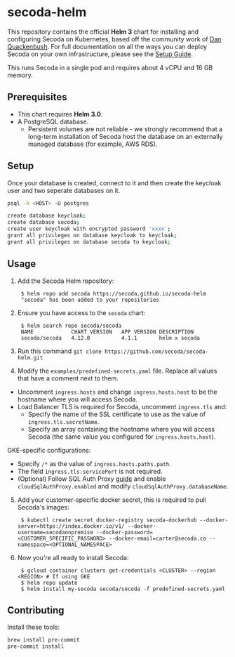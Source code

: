 # secoda-helm

This repository contains the official **Helm 3** chart for installing and configuring
Secoda on Kubernetes, based off the community work of [Dan Quackenbush](https://github.com/danquack). For full documentation on all the ways you can deploy
Secoda on your own infrastructure, please see the [Setup
Guide](https://docs.secoda.co/self-hosted-secoda).

This runs Secoda in a single pod and requires about 4 vCPU and 16 GB memory.
## Prerequisites

* This chart requires **Helm 3.0**.
* A PostgreSQL database.
  * Persistent volumes are not reliable - we strongly recommend that a long-term
  installation of Secoda host the database on an externally managed database (for example, AWS RDS).

## Setup

Once your database is created, connect to it and then create the keycloak user and two seperate databases on it.

```bash
psql -h <HOST> -U postgres
```

```bash
create database keycloak;
create database secoda;
create user keycloak with encrypted password 'xxxx';
grant all privileges on database keycloak to keycloak;
grant all privileges on database secoda to keycloak;
```

## Usage
1. Add the Secoda Helm repository:

        $ helm repo add secoda https://secoda.github.io/secoda-helm
        "secoda" has been added to your repositories

2. Ensure you have access to the `secoda` chart:

        $ helm search repo secoda/secoda
        NAME         	CHART VERSION	APP VERSION	DESCRIPTION
        secoda/secoda	4.12.0       	4.1.1      	helm x secoda

3. Run this command `git clone https://github.com/secoda/secoda-helm.git`

4. Modify the `examples/predefined-secrets.yaml` file. Replace all values that have a comment next to them.

- Uncomment `ingress.hosts` and change `ingress.hosts.host` to be the hostname where you will access Secoda.
- Load Balancer TLS is required for Secoda, uncomment `ingress.tls` and:
    - Specify the name of the SSL certificate to use as the value of `ingress.tls.secretName`.
    - Specify an array containing the hostname where you will access Secoda (the same value you configured for `ingress.hosts.host`).

GKE-specific configurations:

- Specify `/*` as the value of `ingress.hosts.paths.path`.
- The field `ingress.tls.servicePort` is not required.
- (Optional) Follow SQL Auth Proxy [guide](https://cloud.google.com/sql/docs/postgres/connect-kubernetes-engine) and enable `cloudSqlAuthProxy.enabled` and modify `cloudSqlAuthProxy.databaseName`.

5. Add your customer-specific docker secret, this is required to pull Secoda's images:

        $ kubectl create secret docker-registry secoda-dockerhub --docker-server=https://index.docker.io/v1/ --docker-username=secodaonpremise --docker-password=<CUSTOMER_SPECIFIC_PASSWORD> --docker-email=carter@secoda.co --namespace=<OPTIONAL_NAMESPACE>

6. Now you're all ready to install Secoda:

        $ gcloud container clusters get-credentials <CLUSTER> --region <REGION> # If using GKE
        $ helm repo update
        $ helm install my-secoda secoda/secoda -f predefined-secrets.yaml

## Contributing

Install these tools:

```bash
brew install pre-commit
pre-commit install
```